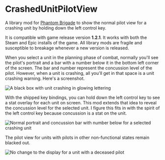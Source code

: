 # CrashedUnitPilotView

A library mod for [Phantom Brigade](https://braceyourselfgames.com/phantom-brigade/) to show the normal pilot view for a crashing unit by holding down the left control key.

It is compatible with game release version **1.2.1**. It works with both the Steam and Epic installs of the game. All library mods are fragile and susceptible to breakage whenever a new version is released.

When you select a unit in the planning phase of combat, normally you'll see the pilot's portrait and a bar with a number below it in the bottom left corner of the screen. The bar and number represent the concussion level of the pilot. However, when a unit is crashing, all you'll get in that space is a unit crashing warning. Here's a screenshot.

![A black box with unit crashing in glowing lettering](https://github.com/echkode/PhantomBrigadeMod_CrashedUnitPilotView/assets/48565771/0035d312-2590-4f8a-b5cd-619f912a9fbc)

With the shipped key bindings, you can hold down the left control key to see a stat overlay for each unit on screen. This mod extends that idea to reveal the concussion level for the selected unit. I figure this fits in with the spirit of the left control key because concussion is a stat on the unit.

![Normal portrait and concussion bar with number below for a selected crashing unit](https://github.com/echkode/PhantomBrigadeMod_CrashedUnitPilotView/assets/48565771/804b1444-5372-41e3-9bbd-239f4f26eda9)

The pilot view for units with pilots in other non-functional states remain blacked out.

![No change to the display for a unit with a deceased pilot](https://github.com/echkode/PhantomBrigadeMod_CrashedUnitPilotView/assets/48565771/87cd3b58-39a3-470e-9f08-cda3cb117865)
